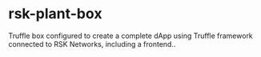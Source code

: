 # rsk-plant-box
Truffle box configured to create a complete dApp using Truffle framework connected to RSK Networks, including a frontend..
